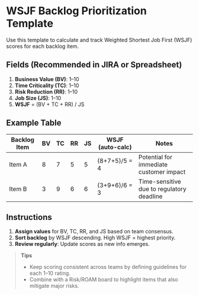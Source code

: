# WSJF Backlog Prioritization Template

Use this template to calculate and track Weighted Shortest Job First (WSJF) scores for each backlog item.

## Fields (Recommended in JIRA or Spreadsheet)
1. **Business Value (BV)**: 1–10
2. **Time Criticality (TC)**: 1–10
3. **Risk Reduction (RR)**: 1–10
4. **Job Size (JS)**: 1–10
5. **WSJF** = (BV + TC + RR) / JS

## Example Table

| Backlog Item | BV  | TC  | RR  | JS  | WSJF (auto-calc) | Notes                                                |
|--------------|-----|-----|-----|-----|------------------|------------------------------------------------------|
| Item A       | 8   | 7   | 5   | 5   | (8+7+5)/5 = 4    | Potential for immediate customer impact             |
| Item B       | 3   | 9   | 6   | 6   | (3+9+6)/6 = 3    | Time-sensitive due to regulatory deadline           |

## Instructions
1. **Assign values** for BV, TC, RR, and JS based on team consensus.
2. **Sort backlog** by WSJF descending. High WSJF = highest priority.
3. **Review regularly**: Update scores as new info emerges.

> **Tips**  
> - Keep scoring consistent across teams by defining guidelines for each 1–10 rating.  
> - Combine with a Risk/ROAM board to highlight items that also mitigate major risks.

